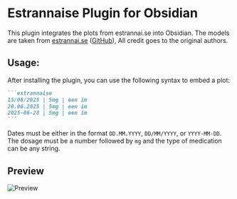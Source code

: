 # Estrannaise Plugin for Obsidian

This plugin integrates the plots from estrannai.se into Obsidian.
The models are taken from [estrannai.se](https://estrannai.se) ([GitHub](https://github.com/WHSAH/estrannaise.js/)), All credit goes to the original authors.

## Usage:

After installing the plugin, you can use the following syntax to embed a plot:

````markdown
```estrannaise
13/06/2025 | 5mg | een im
20.06.2025 | 5mg | een im
2025-06-28 | 5mg | een im
```
````

Dates must be either in the format `DD.MM.YYYY`, `DD/MM/YYYY`, or `YYYY-MM-DD`. The dosage must be a number followed by `mg` and the type of medication can be any string.

## Preview


![Preview](preview.gif)
